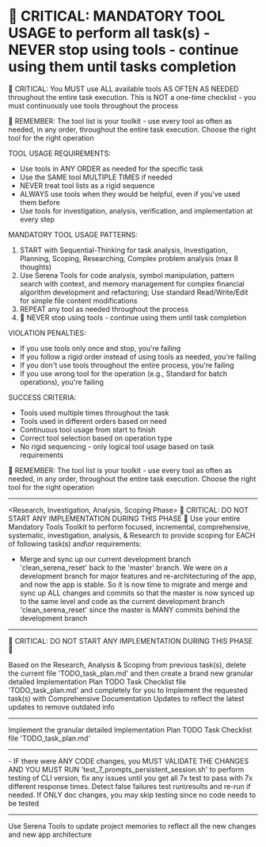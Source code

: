 # 🔴 CRITICAL: MANDATORY TOOL USAGE to perform all task(s) - NEVER stop using tools - continue using them until tasks completion

🔴 CRITICAL: You MUST use ALL available tools AS OFTEN AS NEEDED throughout the entire task execution. This is NOT a one-time checklist - you must continuously use tools throughout the process

🔴 REMEMBER: The tool list is your toolkit - use every tool as often as needed, in any order, throughout the entire task execution. Choose the right tool for the right operation

TOOL USAGE REQUIREMENTS:

- Use tools in ANY ORDER as needed for the specific task
- Use the SAME tool MULTIPLE TIMES if needed
- NEVER treat tool lists as a rigid sequence
- ALWAYS use tools when they would be helpful, even if you've used them before
- Use tools for investigation, analysis, verification, and implementation at every step

MANDATORY TOOL USAGE PATTERNS:

1. START with Sequential-Thinking for task analysis, Investigation, Planning, Scoping, Researching, Complex problem analysis (max 8 thoughts)
2. Use Serena Tools for code analysis, symbol manipulation, pattern search with context, and memory management for complex financial algorithm development and refactoring; Use standard Read/Write/Edit for simple file content modifications
3. REPEAT any tool as needed throughout the process
4. 🔴 NEVER stop using tools - continue using them until task completion

VIOLATION PENALTIES:

- If you use tools only once and stop, you're failing
- If you follow a rigid order instead of using tools as needed, you're failing
- If you don't use tools throughout the entire process, you're failing
- If you use wrong tool for the operation (e.g., Standard for batch operations), you're failing

SUCCESS CRITERIA:

- Tools used multiple times throughout the task
- Tools used in different orders based on need
- Continuous tool usage from start to finish
- Correct tool selection based on operation type
- No rigid sequencing - only logical tool usage based on task requirements

🔴 REMEMBER: The tool list is your toolkit - use every tool as often as needed, in any order, throughout the entire task execution. Choose the right tool for the right operation

---

<Research, Investigation, Analysis, Scoping Phase> 🔴 CRITICAL: DO NOT START ANY IMPLEMENTATION DURING THIS PHASE 🔴
Use your entire Mandatory Tools Toolkit to perform focused, incremental, comprehensive, systematic, investigation, analysis, & Research to provide scoping for EACH of following task(s) and\or requirements:

- Merge and sync up our current development branch 'clean_serena_reset' back to the 'master' branch.  We were on a development branch for major features and re-architecturing of the app, and now the app is stable.  So it is now time to migrate and merge and sync up ALL changes and commits so that the master is now synced up to the same level and code as the current development branch 'clean_serena_reset' since the master is MANY commits behind the development branch

---

<Planning Phase> 🔴 CRITICAL: DO NOT START ANY IMPLEMENTATION DURING THIS PHASE 🔴

Based on the Research, Analysis & Scoping from previous task(s), delete the current file 'TODO_task_plan.md' and then create a brand new granular detailed Implementation Plan TODO Task Checklist file 'TODO_task_plan.md' and completely for you to Implement the requested task(s) with Comprehensive Documentation Updates to reflect the latest updates to remove outdated info

---

<Implementation Phase>
Implement the granular detailed Implementation Plan TODO Task Checklist file 'TODO_task_plan.md'

---

<CLI Testing Phase>
- IF there were ANY CODE changes, you MUST VALIDATE THE CHANGES AND YOU MUST RUN 'test_7_prompts_persistent_session.sh' to perform testing of CLI version, fix any issues until you get all 7x test to pass with 7x different response times. Detect false failures test run\results and re-run if needed.  If ONLY doc changes, you may skip testing since no code needs to be tested

---

<Serena Update Memories Phase>
Use Serena Tools to update project memories to reflect all the new changes and new app architecture
